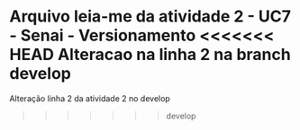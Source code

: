 Arquivo leia-me da atividade 2 -  UC7 - Senai - Versionamento
<<<<<<< HEAD
Alteracao na linha 2 na branch develop
=======
Alteração linha 2 da atividade 2 no develop
>>>>>>> develop
